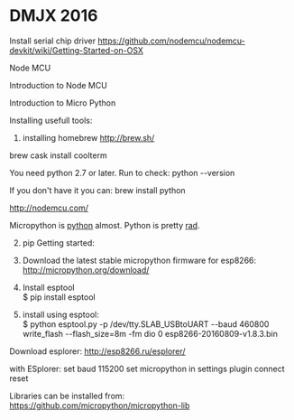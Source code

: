 # DMJX 2016


Install serial chip driver
https://github.com/nodemcu/nodemcu-devkit/wiki/Getting-Started-on-OSX



Node MCU

Introduction to Node MCU

Introduction to Micro Python

Installing usefull tools:
1. installing homebrew
http://brew.sh/

brew cask install coolterm 


You need python 2.7 or later. Run to check:
python --version    

If you don't have it you can:
brew install python

http://nodemcu.com/

Micropython is [python](https://www.python.org/) almost. Python is pretty [rad](http://xkcd.com/353/). 

2. pip 
Getting started: 

1. Download the latest stable micropython firmware for esp8266: http://micropython.org/download/
2. Install esptool  
    $ pip install esptool
3. install using esptool:  
    $ python esptool.py -p /dev/tty.SLAB_USBtoUART --baud 460800 write_flash --flash_size=8m -fm dio 0 esp8266-20160809-v1.8.3.bin



Download esplorer:
http://esp8266.ru/esplorer/

with ESplorer:
set baud 115200
	set micropython in settings
	plugin 
	connect 
	reset


Libraries can be installed from:
https://github.com/micropython/micropython-lib



